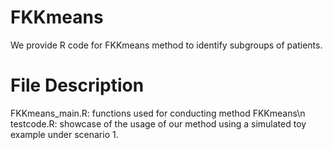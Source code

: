 # FKKmeans
We provide R code for FKKmeans method to  identify subgroups of patients.

# File Description
FKKmeans_main.R: functions  used for conducting method FKKmeans\n
testcode.R: showcase of the usage of our method using a simulated toy example  under scenario 1.